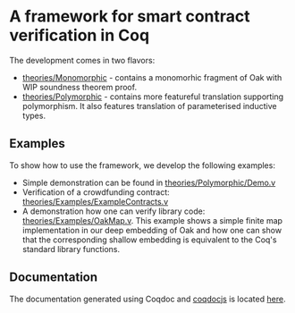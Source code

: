 # A framework for smart contract verification in Coq

The development comes in two flavors:

* [theories/Monomorphic](theories/Monomorphic) - contains a monomorhic fragment of Oak with WIP soundness theorem proof.
* [theories/Polymorphic](theories/Polymorphic) - contains more featureful translation supporting polymorphism. It also features translation of parameterised inductive types.

## Examples

To show how to use the framework, we develop the following examples:

* Simple demonstration can be found in [theories/Polymorphic/Demo.v](theories/Polymorphic/Demo.v)
* Verification of a crowdfunding contract: [theories/Examples/ExampleContracts.v](theories/Examples/ExampleContracts.v)
* A demonstration how one can verify library code: [theories/Examples/OakMap.v](theories/Examples/OakMap.v). This example shows a simple finite map implementation in our deep embedding of Oak and how one can show that the corresponding shallow embedding is equivalent to the Coq's standard library functions.

## Documentation

The documentation generated using Coqdoc and [coqdocjs](https://github.com/tebbi/coqdocjs) is located [here](https://annenkov.github.io/FMBC19-artifact/toc.html).
